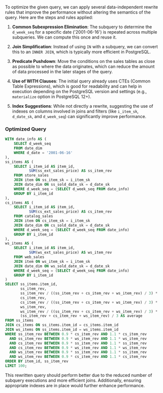 To optimize the given query, we can apply several data-independent rewrite rules that improve the performance without altering the semantics of the query. Here are the steps and rules applied:

1. **Common Subexpression Elimination**: The subquery to determine the `d_week_seq` for a specific date ('2001-06-16') is repeated across multiple subqueries. We can compute this once and reuse it.

2. **Join Simplification**: Instead of using `IN` with a subquery, we can convert this to an `INNER JOIN`, which is typically more efficient in PostgreSQL.

3. **Predicate Pushdown**: Move the conditions on the sales tables as close as possible to where the data originates, which can reduce the amount of data processed in the later stages of the query.

4. **Use of WITH Clauses**: The initial query already uses CTEs (Common Table Expressions), which is good for readability and can help in execution depending on the PostgreSQL version and settings (e.g., `materialize` option in PostgreSQL 12+).

5. **Index Suggestions**: While not directly a rewrite, suggesting the use of indexes on columns involved in joins and filters (like `i_item_sk`, `d_date_sk`, and `d_week_seq`) can significantly improve performance.

### Optimized Query

```sql
WITH date_info AS (
    SELECT d_week_seq
    FROM date_dim
    WHERE d_date = '2001-06-16'
),
ss_items AS (
    SELECT i_item_id AS item_id,
           SUM(ss_ext_sales_price) AS ss_item_rev
    FROM store_sales
    JOIN item ON ss_item_sk = i_item_sk
    JOIN date_dim ON ss_sold_date_sk = d_date_sk
    WHERE d_week_seq = (SELECT d_week_seq FROM date_info)
    GROUP BY i_item_id
),
cs_items AS (
    SELECT i_item_id AS item_id,
           SUM(cs_ext_sales_price) AS cs_item_rev
    FROM catalog_sales
    JOIN item ON cs_item_sk = i_item_sk
    JOIN date_dim ON cs_sold_date_sk = d_date_sk
    WHERE d_week_seq = (SELECT d_week_seq FROM date_info)
    GROUP BY i_item_id
),
ws_items AS (
    SELECT i_item_id AS item_id,
           SUM(ws_ext_sales_price) AS ws_item_rev
    FROM web_sales
    JOIN item ON ws_item_sk = i_item_sk
    JOIN date_dim ON ws_sold_date_sk = d_date_sk
    WHERE d_week_seq = (SELECT d_week_seq FROM date_info)
    GROUP BY i_item_id
)
SELECT ss_items.item_id,
       ss_item_rev,
       ss_item_rev / ((ss_item_rev + cs_item_rev + ws_item_rev) / 3) * 100 AS ss_dev,
       cs_item_rev,
       cs_item_rev / ((ss_item_rev + cs_item_rev + ws_item_rev) / 3) * 100 AS cs_dev,
       ws_item_rev,
       ws_item_rev / ((ss_item_rev + cs_item_rev + ws_item_rev) / 3) * 100 AS ws_dev,
       (ss_item_rev + cs_item_rev + ws_item_rev) / 3 AS average
FROM ss_items
JOIN cs_items ON ss_items.item_id = cs_items.item_id
JOIN ws_items ON ss_items.item_id = ws_items.item_id
WHERE ss_item_rev BETWEEN 0.9 * cs_item_rev AND 1.1 * cs_item_rev
  AND ss_item_rev BETWEEN 0.9 * ws_item_rev AND 1.1 * ws_item_rev
  AND cs_item_rev BETWEEN 0.9 * ss_item_rev AND 1.1 * ss_item_rev
  AND cs_item_rev BETWEEN 0.9 * ws_item_rev AND 1.1 * ws_item_rev
  AND ws_item_rev BETWEEN 0.9 * ss_item_rev AND 1.1 * ss_item_rev
  AND ws_item_rev BETWEEN 0.9 * cs_item_rev AND 1.1 * cs_item_rev
ORDER BY item_id, ss_item_rev
LIMIT 100;
```

This rewritten query should perform better due to the reduced number of subquery executions and more efficient joins. Additionally, ensuring appropriate indexes are in place would further enhance performance.